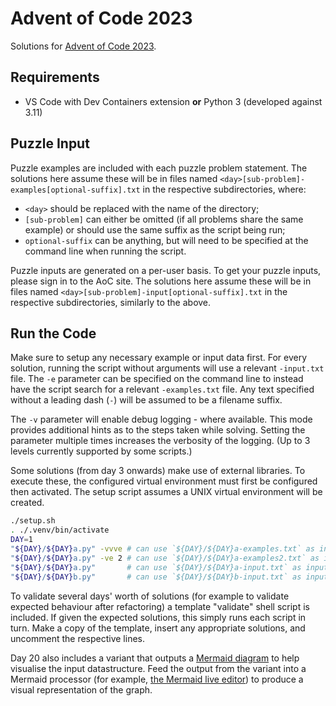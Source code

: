 [aoc.2023]: https://adventofcode.com/2023
[com.mermaid]: https://mermaid.js.org/
[com.mermaid.live]: https://mermaid.live/

# Advent of Code 2023

Solutions for [Advent of Code 2023][aoc.2023].

## Requirements

- VS Code with Dev Containers extension **or** Python 3 (developed against 3.11)

## Puzzle Input

Puzzle examples are included with each puzzle problem statement.
The solutions here assume these will be in files named
`<day>[sub-problem]-examples[optional-suffix].txt`
in the respective subdirectories,
where:

- `<day>` should be replaced with the name of the directory;
- `[sub-problem]` can either be omitted
  (if all problems share the same example)
  or should use the same suffix as the script being run;
- `optional-suffix` can be anything,
  but will need to be specified at the command line when running the script.

Puzzle inputs are generated on a per-user basis.
To get your puzzle inputs, please sign in to the AoC site.
The solutions here assume these will be in files named
`<day>[sub-problem]-input[optional-suffix].txt`
in the respective subdirectories,
similarly to the above.

## Run the Code

Make sure to setup any necessary example or input data first.
For every solution,
running the script without arguments will use a relevant `-input.txt` file.
The `-e` parameter can be specified on the command line
to instead have the script search for a relevant `-examples.txt` file.
Any text specified without a leading dash (`-`)
will be assumed to be a filename suffix.

The `-v` parameter will enable debug logging - where available.
This mode provides additional hints as to the steps taken while solving.
Setting the parameter multiple times increases the verbosity of the logging.
(Up to 3 levels currently supported by some scripts.)

Some solutions (from day 3 onwards) make use of external libraries.
To execute these, the configured virtual environment must first be configured then activated.
The setup script assumes a UNIX virtual environment will be created.

```sh
./setup.sh
. ./.venv/bin/activate
DAY=1
"${DAY}/${DAY}a.py" -vvve # can use `${DAY}/${DAY}a-examples.txt` as input
"${DAY}/${DAY}a.py" -ve 2 # can use `${DAY}/${DAY}a-examples2.txt` as input
"${DAY}/${DAY}a.py"       # can use `${DAY}/${DAY}a-input.txt` as input
"${DAY}/${DAY}b.py"       # can use `${DAY}/${DAY}b-input.txt` as input
```

To validate several days' worth of solutions
(for example to validate expected behaviour after refactoring)
a template "validate" shell script is included.
If given the expected solutions,
this simply runs each script in turn.
Make a copy of the template,
insert any appropriate solutions,
and uncomment the respective lines.

Day 20 also includes a variant that outputs a [Mermaid diagram][com.mermaid]
to help visualise the input datastructure.
Feed the output from the variant into a Mermaid processor
(for example, [the Mermaid live editor][com.mermaid.live])
to produce a visual representation of the graph.
